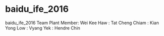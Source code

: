 # baidu_ife_2016 
baidu_ife_2016 
Team Plant 
Member: Wei Kee Haw
      : Tat Cheng Chiam
      : Kian Yong Low
      : Vyang Yek
      : Hendre Chin
